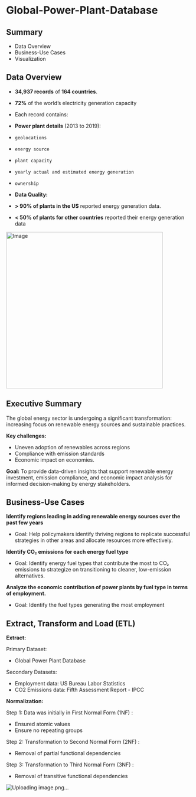 # Global-Power-Plant-Database
## Summary
- Data Overview
- Business-Use Cases
- Visualization

## Data Overview
- **34,937 records** of **164 countries**.
-   **72%** of the world’s electricity generation capacity

- Each record contains:
-   **Power plant details** (2013 to 2019):
-     geolocations
-     energy source
-     plant capacity
-     yearly actual and estimated energy generation
-     ownership

- **Data Quality:**
-   **> 90% of plants in the US** reported energy generation data.
-   **< 50% of plants for other countries** reported their energy generation data

<img width="424" alt="Image" src="https://github.com/user-attachments/assets/a4fc80df-8c24-4343-aeac-f762efca8d6a" />

## Executive Summary
The global energy sector is undergoing a significant transformation: increasing focus on renewable energy sources and sustainable practices. 

**Key challenges:**
- Uneven adoption of renewables across regions
- Compliance with emission standards
- Economic impact on economies.

**Goal:** To provide data-driven insights that support renewable energy investment, emission compliance, and economic impact analysis for informed decision-making by energy stakeholders.

## Business-Use Cases
**Identify regions leading in adding renewable energy sources over the past few years**
- Goal: Help policymakers identify thriving regions to replicate successful strategies in other areas and allocate resources more effectively.

**Identify CO₂ emissions for each energy fuel type**
- Goal: Identify energy fuel types that contribute the most to CO₂ emissions to strategize on transitioning to cleaner, low-emission alternatives.

**Analyze the economic contribution of power plants by fuel type in terms of employment.**
- Goal: Identify the fuel types generating the most employment


## Extract, Transform and Load (ETL)
**Extract:**

Primary Dataset: 
- Global Power Plant Database

Secondary Datasets:
- Employment data: US Bureau Labor Statistics
- CO2 Emissions data: Fifth Assessment Report - IPCC

**Normalization:**

Step 1: Data was initially in First Normal Form (1NF) :
- Ensured atomic values
- Ensure no repeating groups

Step 2: Transformation to Second Normal Form (2NF) :
- Removal of partial functional dependencies
  
Step 3: Transformation to Third Normal Form (3NF) :
- Removal of transitive functional dependencies

![Uploading image.png…]()



